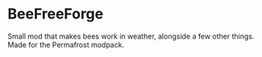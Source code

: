 # BeeFreeForge

Small mod that makes bees work in weather, alongside a few other things.
Made for the Permafrost modpack.
